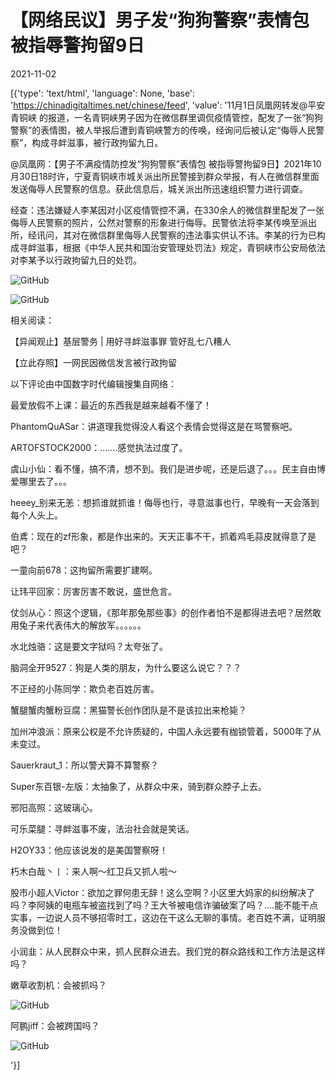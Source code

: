 # 【网络民议】男子发“狗狗警察”表情包被指辱警拘留9日

2021-11-02

[{'type': 'text/html', 'language': None, 'base': 'https://chinadigitaltimes.net/chinese/feed', 'value': '11月1日凤凰网转发@平安青铜峡 的报道，一名青铜峡男子因为在微信群里调侃疫情管控，配发了一张“狗狗警察”的表情图，被人举报后遭到青铜峡警方的传唤，经询问后被认定“侮辱人民警察”，构成寻衅滋事，被行政拘留九日。



@凤凰网：【男子不满疫情防控发“狗狗警察”表情包 被指辱警拘留9日】2021年10月30日18时许，宁夏青铜峡市城关派出所民警接到群众举报，有人在微信群里面发送侮辱人民警察的信息。获此信息后，城关派出所迅速组织警力进行调查。

经查：违法嫌疑人李某因对小区疫情管控不满，在330余人的微信群里配发了一张侮辱人民警察的照片，公然对警察的形象进行侮辱。民警依法将李某传唤至派出所，经讯问，其对在微信群里侮辱人民警察的违法事实供认不讳。李某的行为已构成寻衅滋事，根据《中华人民共和国治安管理处罚法》规定，青铜峡市公安局依法对李某予以行政拘留九日的处罚。



![GitHub](https://chinadigitaltimes.net/chinese/files/2021/11/狗狗警察.png)

![GitHub](https://chinadigitaltimes.net/chinese/files/2021/11/狗狗警察2.jpg)

相关阅读：





【异闻观止】基层警务 | 用好寻衅滋事罪 管好乱七八糟人





【立此存照】一网民因微信发言被行政拘留





以下评论由中国数字时代编辑搜集自网络：



最爱放假不上课：最近的东西我是越来越看不懂了！

PhantomQuASar：讲道理我觉得没人看这个表情会觉得这是在骂警察吧。

ARTOFSTOCK2000：&#8230;&#8230;.感觉执法过度了。

虞山小仙：看不懂，搞不清，想不到。我们是进步呢，还是后退了。。。民主自由博爱哪里去了。。。

heeey_别来无恙：想抓谁就抓谁！侮辱也行，寻意滋事也行，早晚有一天会落到每个人头上。

伯鳶：现在的zf形象，都是作出来的。天天正事不干，抓着鸡毛蒜皮就得意了是吧？

一童向前678：这拘留所需要扩建啊。

让玮平回家：厉害厉害不敢说，盛世危言。

仗剑从心：照这个逻辑，《那年那兔那些事》的创作者怕不是都得进去吧？居然敢用兔子来代表伟大的解放军。。。。。。

水北烛骆：这是要文字狱吗？太夸张了。

脑洞全开9527：狗是人类的朋友，为什么要这么说它？？？

不正经的小陈同学：欺负老百姓厉害。

蟹腿蟹肉蟹粉豆腐：黑猫警长创作团队是不是该拉出来枪毙？

加州冲浪派：原来公权是不允许质疑的，中国人永远要有枷锁管着，5000年了从未变过。

Sauerkraut_1：所以警犬算不算警察？

Super东百银-左版：太抽象了，从群众中来，骑到群众脖子上去。

邪阳高照：这玻璃心。

可乐菜腿：寻衅滋事不废，法治社会就是笑话。

H2OY33：他应该说发的是美国警察呀！

朽木白哉丶丨：来人啊～红卫兵又抓人啦～

股市小超人Victor：欲加之罪何患无辞！这么空啊？小区里大妈家的纠纷解决了吗？李阿姨的电瓶车被盗找到了吗？王大爷被电信诈骗破案了吗？&#8230;.能不能干点实事，一边说人员不够招零时工，这边在干这么无聊的事情。老百姓不满，证明服务没做到位！

小润韭：从人民群众中来，抓人民群众进去。我们党的群众路线和工作方法是这样吗？





嫩草收割机：会被抓吗？

![GitHub](https://chinadigitaltimes.net/chinese/files/2021/11/猫猫警察.jpg)

阿鹏jiff：会被跨国吗？

![GitHub](https://chinadigitaltimes.net/chinese/files/2021/11/猫猫警察2.jpg)

'}]